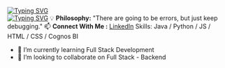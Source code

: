 [![Typing SVG](https://readme-typing-svg.demolab.com?font=Fira+Code&pause=1000&random=false&width=435&lines=Hi+there%2C+My+Name+is+Taqiyy+Faiz)](https://git.io/typing-svg) </br>
[![Typing SVG](https://readme-typing-svg.demolab.com?font=Fira+Code&pause=1000&random=false&width=435&lines=A+Passionate%2C+Software+Developer)](https://git.io/typing-svg)
💡 **Philosophy:** "There are going to be errors, but just keep debugging."
📫 **Connect With Me :** [LinkedIn](https://www.linkedin.com/in/taqiyy-faiz)
Skills: Java / Python / JS / HTML / CSS / Cognos BI
- 🌱 I’m currently learning Full Stack Development 
- 👯 I’m looking to collaborate on Full Stack - Backend 




